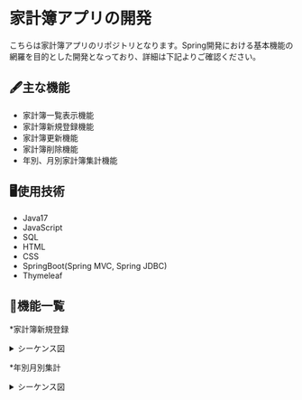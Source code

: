 # 家計簿アプリの開発

こちらは家計簿アプリのリポジトリとなります。Spring開発における基本機能の網羅を目的とした開発となっており、詳細は下記よりご確認ください。<br>

## 🖋主な機能
* 家計簿一覧表示機能
* 家計簿新規登録機能
* 家計簿更新機能
* 家計簿削除機能
* 年別、月別家計簿集計機能

## 🖥使用技術
* Java17
* JavaScript
* SQL
* HTML
* CSS
* SpringBoot(Spring MVC, Spring JDBC)
* Thymeleaf

## 🌸機能一覧
*家計簿新規登録
   <details>
     <summary>シーケンス図</summary>
  
  ```mermaid
 sequenceDiagram
  actor User
  participant Controller
  participant Service
  participant Repository
  participant DB
 
  User ->> Controller : insert
  Controller ->> DB : 家計簿情報問い合わせ
  DB ->> Controller    : 家計簿情報送信
  Controller ->> Service : 登録情報をセット
  Service ->> Repository : 登録情報を送る
  Repository ->> DB : 登録情報を格納
  DB ->> Repository : 登録情報を取得
  Repository ->> Service : 登録情報を送る
  Service ->> Controller : 最新の登録情報を送る
  Controller ->> User : HTTPレスポンス   
   ```
  </details>

*年別月別集計
  <details>
     <summary>シーケンス図</summary>
  
  ```mermaid
 sequenceDiagram
 actor User
  participant Controller
  participant Service
  participant Repository
  participant DB
 
  User ->> Controller : findByYearAndMonth
  Controller ->> DB : 家計簿情報問い合わせ
  DB ->> Controller    : 家計簿情報送信
  Controller ->> Service : 年月の検索情報をセット
  Service ->> Repository : 検索情報を送る
  Repository ->> DB : 検索情報を格納
  DB ->> Repository : 検索情報を取得
  Repository ->> Service : 年月の検索情報を送る
  Service ->> Controller : 検索情報を送る
  Controller ->> User : HTTPレスポンス   
   ```
  </details>

